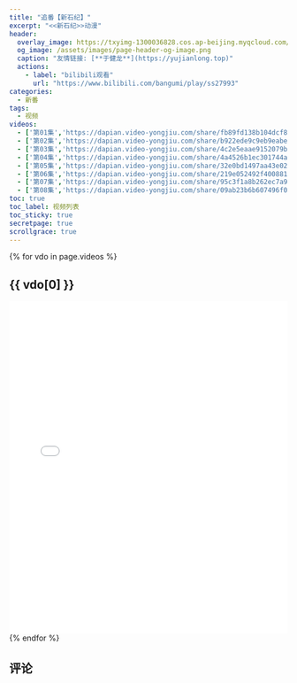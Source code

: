 ```yaml
---
title: "追番【新石纪】"
excerpt: "<<新石纪>>动漫"
header:
  overlay_image: https://txyimg-1300036828.cos.ap-beijing.myqcloud.com/sucai/Snip20190827_5.jpg
  og_image: /assets/images/page-header-og-image.png
  caption: "友情链接: [**于健龙**](https://yujianlong.top)"
  actions:
    - label: "bilibili观看"
      url: "https://www.bilibili.com/bangumi/play/ss27993"
categories:
  - 新番
tags:
  - 视频
videos:
  - ['第01集','https://dapian.video-yongjiu.com/share/fb89fd138b104dcf8e2077ad2a23954d']
  - ['第02集','https://dapian.video-yongjiu.com/share/b922ede9c9eb9eabec1c1fecbdecb45d']
  - ['第03集','https://dapian.video-yongjiu.com/share/4c2e5eaae9152079b9e95845750bb9ab']
  - ['第04集','https://dapian.video-yongjiu.com/share/4a4526b1ec301744aba9526d78fcb2a6']
  - ['第05集','https://dapian.video-yongjiu.com/share/32e0bd1497aa43e02a42f47d9d6515ad']
  - ['第06集','https://dapian.video-yongjiu.com/share/219e052492f4008818b8adb6366c7ed6']
  - ['第07集','https://dapian.video-yongjiu.com/share/95c3f1a8b262ec7a929a8739e21142d7']
  - ['第08集','https://dapian.video-yongjiu.com/share/09ab23b6b607496f095feed7aaa1259b']
toc: true
toc_label: 视频列表
toc_sticky: true
secretpage: true
scrollgrace: true
---
```




{% for vdo in page.videos %}
## {{ vdo[0] }}
<div>
    <iframe src="{{ vdo[1] }}" width="100%" height="600px" frameborder="0" allowfullscreen></iframe>
</div>
{% endfor %}


## 评论




